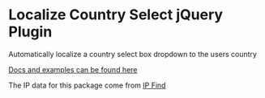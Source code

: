 # Localize Country Select jQuery Plugin
Automatically localize a country select box dropdown to the users country

[Docs and examples can be found here](https://tenfef.github.io/localizeCountrySelect/)

The IP data for this package come from [IP Find](https://ipfind.co)
